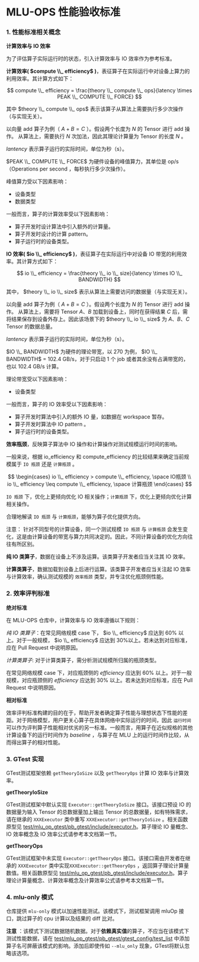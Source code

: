 # MLU-OPS 性能验收标准

### 1. 性能标准相关概念

**计算效率与 IO 效率**

为了评估算子实际运行时的状态，引入计算效率与 IO 效率作为参考标准。

**计算效率( $compute \\_ efficiency$ )**，表征算子在实际运行中对设备上算力的利用效率。其计算方式如下：

$$
compute \\_ efficiency = \frac{theory \\_ compute \\_ ops}{latency \times PEAK \\_ COMPUTE \\_ FORCE}
$$

其中 $theory \\_ compute \\_ ops$ 表示该算子从算法上需要执行多少次操作（与实现无关）。

以向量 add 算子为例（ $A+B=C$ ）。假设两个长度为 $N$ 的 Tensor 进行 add 操作。 从算法上，需要执行 $N$ 次加法，因此其理论计算量为 Tensor 的长度 $N$ 。

$lantency$ 表示算子运行的实际时间，单位为秒（s）。

$PEAK \\_ COMPUTE \\_ FORCE$ 为硬件设备的峰值算力，其单位是 op/s（Operations per second ，每秒执行多少次操作）。

峰值算力受以下因素影响：

- 设备类型
- 数据类型

一般而言，算子的计算效率受以下因素影响：

- 算子开发时设计算法中引入额外的计算量。
- 算子开发时设计的计算 pattern。
- 算子运行时的设备类型。

**IO 效率( $io \\_ efficiency$ )**，表征算子在实际运行中对设备 IO 带宽的利用效率。其计算方式如下：

$$
io \\_ efficiency = \frac{theory \\_ io \\_ size}{latency \times IO \\_ BANDWIDTH}
$$

其中， $theory \\_ io \\_ size$ 表示从算法上需要访问的数据量（与实现无关）。

以向量 add 算子为例（ $A+B=C$ ）。假设两个长度为 $N$ 的 Tensor 进行 add 操作。 从算法上，需要将 Tensor $A、B$ 加载到设备上，同时在获得结果 $C$ 后，需将结果保存到设备外存上。因此该场景下的 $theory \\_ io \\_ size$ 为 $A、B、C$ Tensor 的数据总量。

$lantency$ 表示算子运行的实际时间，单位为秒（s）。

$IO \\_ BANDWIDTH$ 为硬件的理论带宽，以 270 为例， $IO \\_ BANDWIDTH$ = 102.4 GB/s，对于只启动 1 个 job 或者其余没有占满带宽的，也以 102.4 GB/s 计算。

理论带宽受以下因素影响：

- 设备类型

一般而言，算子的 IO 效率受以下因素影响：

- 算子开发时算法中引入的额外 IO 量，如数据在 workspace 暂存。
- 算子开发时算法中 IO pattern 。
- 算子运行时的设备类型。

**效率瓶颈**，反映算子算法中 IO 操作和计算操作对测试规模运行时间的影响。

一般来说，根据 io_efficiency 和 compute_efficiency 的比较结果来确定当前规模属于 `IO 瓶颈` 还是 `计算瓶颈` 。

$$
\begin{cases}
io \\_ efficiency > compute \\_ efficiency, \space IO瓶颈 \\
io \\_ efficiency \leq compute \\_ efficiency, \space 计算瓶颈
\end{cases}
$$

`IO 瓶颈` 下，优化上更倾向优化 IO 相关操作；`计算瓶颈` 下，优化上更倾向优化计算相关操作。

合理地解读 `IO 瓶颈` 与 `计算瓶颈`，能够为算子优化提供方向。

注意： 针对不同型号的计算设备，同一个测试规模 `IO 瓶颈` 与 `计算瓶颈` 会发生变化，这是由计算设备的带宽与算力共同决定的。因此，不同计算设备的优化方向往往有所区别。

**纯 IO 类算子**，数据在设备上不涉及运算。该类算子开发者应当关注其 IO 效率。

**计算类算子**，数据加载到设备上后进行运算。该类算子开发者应当关注起 IO 效率与计算效率，确认测试规模的 `效率瓶颈` 类型，并专注优化瓶颈侧性能。

### 2. 效率评判标准

**绝对标准**

在 MLU-OPS 仓库中，计算效率与 IO 效率遵循以下规则：

*纯 IO 类算子*：在常见网络规模 case 下， $io \\_ efficiency$ 应达到 60% 以上。对于一般规模， $io \\_ efficiency$ 应达到 30%以上。若未达到对应标准，应在 Pull Request 中说明原因。

*计算类算子*: 对于计算类算子，需分析测试规模所归属的瓶颈类型。

在常见网络规模 case 下，对应瓶颈侧的 $efficiency$ 应达到 60% 以上。对于一般规模，对应瓶颈侧的 $efficiency$ 应达到 30% 以上。若未达到对应标准，应在 Pull Request 中说明原因。

**相对标准**

效率评判标准构建的目的在于，帮助开发者确定算子性能与理想状态下性能的差距。对于网络模型，用户更关心算子在具体网络中实际运行的时间，因此 `运行时间` 可以作为评判算子性能相对优劣的另一标准。一般而言，用算子在近似规格的其他计算设备下的运行时间作为 $baseline$ ，与算子在 MLU 上的运行时间作比较，从而得出算子的相对性能。

### 3. GTest 实现

GTest测试框架依赖 `getTheoryIoSize` 以及 `getTheoryOps` 计算 IO 效率与计算效率。

**getTheoryIoSize**

GTest测试框架中默认实现 `Executor::getTheoryIoSize` 接口。该接口预设 IO 的数据量为输入 Tensor 的总数据量加上输出 Tensor 的总数据量，如有特殊需求，请在继承的 `XXXExecutor` 类中重写 `XXXExecutor::getTheoryIoSize` 。相关函数原型见 [test/mlu_op_gtest/pb_gtest/include/executor.h](https://github.com/Cambricon/mlu-ops/blob/master/test/mlu_op_gtest/pb_gtest/include/executor.h)。算子理论 IO 量概念、 IO 效率概念及 IO 效率公式请参考本文档第一节。

**getTheoryOps**

GTest测试框架中未实现 `Executor::getTheoryOps` 接口。该接口需由开发者在继承的 `XXXExecutor` 类中实现`XXXExecutor::getTheoryOps` ，返回算子理论计算量数值。相关函数原型见 [test/mlu_op_gtest/pb_gtest/include/executor.h](https://github.com/Cambricon/mlu-ops/blob/master/test/mlu_op_gtest/pb_gtest/include/executor.h)。算子理论计算量概念、计算效率概念及计算效率公式请参考本文档第一节。

### 4. mlu-only 模式

仓库提供 `mlu-only` 模式以加速性能测试。该模式下，测试框架调用 mluOp 接口，跳过算子的 cpu 计算以及结果的 diff 比对。

**注意** ：该模式下测试数据随机数据。对于**依赖真实值**的算子，不应当在该模式下测试性能数据，请在 [test/mlu_op_gtest/pb_gtest/gtest_config/test_list](https://github.com/Cambricon/mlu-ops/blob/master/test/mlu_op_gtest/pb_gtest/gtest_config/test_list) 中添加算子名可屏蔽该模式的影响。添加后即使传如 `--mlu_only` 现象，GTest将默认忽略该选项。
